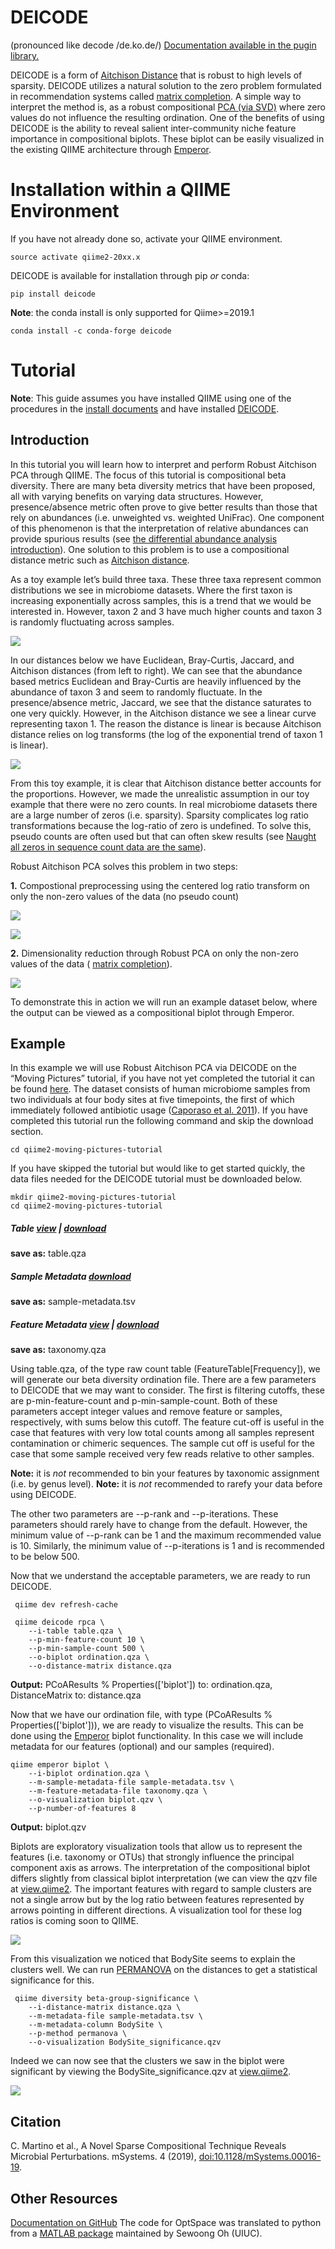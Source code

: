 # DEICODE
(pronounced like decode /de.ko.de/) 
[Documentation available in the pugin library.](https://library.qiime2.org/plugins/deicode/19/)

DEICODE is a form of [Aitchison Distance](https://en.wikipedia.org/wiki/Aitchison_geometry) that is robust to high levels of sparsity. DEICODE utilizes a natural solution to the zero problem formulated in recommendation systems  called [matrix completion]( https://arxiv.org/pdf/0906.2027.pdf). A simple way to interpret the method is, as a robust compositional [PCA (via SVD)]( https://en.wikipedia.org/wiki/Principal_component_analysis) where zero values do not influence the resulting ordination. One of the benefits of using DEICODE is the ability to reveal salient inter-community niche feature importance in compositional biplots. These biplot can be easily visualized in the existing QIIME architecture through [Emperor](https://docs.qiime2.org/2018.11/plugins/available/emperor/).

# Installation within a QIIME Environment

If you have not already done so, activate your QIIME environment.
```
source activate qiime2-20xx.x
```

DEICODE is available for installation through pip _or_ conda:

```
pip install deicode
```
 
**Note**:  the conda install is only supported for Qiime>=2019.1
```
conda install -c conda-forge deicode
```

# Tutorial 
**Note**: This guide assumes you have installed QIIME using one of the procedures in the [install documents](https://docs.qiime2.org/2019.1/install/) and have installed [DEICODE](https://library.qiime2.org/plugins/q2-deicode).

## Introduction 

In this tutorial you will learn how to interpret and perform Robust Aitchison PCA through QIIME. The focus of this tutorial is compositional beta diversity. There are many beta diversity metrics that have been proposed, all with varying benefits on varying data structures. However, presence/absence metric often prove to give better results than those that rely on abundances (i.e. unweighted vs. weighted UniFrac). One component of this phenomenon is that the interpretation of relative abundances can provide spurious results (see [the differential abundance analysis introduction](https://docs.qiime2.org/2019.1/tutorials/gneiss/)). One solution to this problem is to use a compositional distance metric such as [Aitchison distance](https://en.wikipedia.org/wiki/Aitchison_geometry). 


As a toy example let’s build three taxa. These three taxa represent common distributions we see in microbiome datasets. Where the first taxon is increasing exponentially across samples, this is a trend that we would be interested in. However, taxon 2 and 3 have much higher counts and taxon 3 is randomly fluctuating across samples.  

![](https://forum.qiime2.org.s3.dualstack.us-west-2.amazonaws.com/original/2X/7/72ebdf6a3303ce0a5850ce52a46befac564cc26d.png)

In our distances below we have Euclidean, Bray-Curtis, Jaccard, and Aitchison distances (from left to right). We can see that the abundance based metrics Euclidean and Bray-Curtis are heavily influenced by the abundance of taxon 3 and seem to randomly fluctuate. In the presence/absence metric, Jaccard, we see that the distance saturates to one very quickly. However, in the Aitchison distance we see a linear curve representing taxon 1. The reason the distance is linear is because Aitchison distance relies on log transforms (the log of the exponential trend of taxon 1 is linear). 


![](https://forum.qiime2.org.s3.dualstack.us-west-2.amazonaws.com/original/2X/b/bc002a51edcd3e34cba1874a6aa97d7d08b6c0b5.png)

From this toy example, it is clear that Aitchison distance better accounts for the proportions. However, we made the unrealistic assumption in our toy example that there were no zero counts. In real microbiome datasets there are a large number of zeros (i.e. sparsity). Sparsity complicates log ratio transformations because the log-ratio of zero is undefined. To solve this, pseudo counts are often used but that can often skew results (see [Naught all zeros in sequence count data are the same](https://www.biorxiv.org/content/10.1101/477794v1)). 

Robust Aitchison PCA solves this problem in two steps:

**1.** Compostional preprocessing using the centered log ratio transform on only the non-zero values of the data (no pseudo count)

![](https://forum.qiime2.org.s3.dualstack.us-west-2.amazonaws.com/original/2X/4/43fe1323791b5cea419e0973b8983621dbf31a20.gif)

![](https://forum.qiime2.org.s3.dualstack.us-west-2.amazonaws.com/original/2X/1/13b8c6f415d6ab10c81dec1a27f1f24079be398f.gif)

**2.** Dimensionality reduction through Robust PCA on only the non-zero values of the data ( [matrix completion]( https://arxiv.org/pdf/0906.2027.pdf)). 

![](https://forum.qiime2.org.s3.dualstack.us-west-2.amazonaws.com/original/2X/a/a327d5600f68b96457c227c660f533e94ee68341.gif)

To demonstrate this in action we will run an example dataset below, where the output can be viewed as a compositional biplot through Emperor. 

## Example 

In this example we will use Robust Aitchison PCA via DEICODE on the “Moving Pictures” tutorial, if you have not yet completed the tutorial it can be found [here](https://docs.qiime2.org/2019.1/tutorials/moving-pictures/). The dataset consists of human microbiome samples from two individuals at four body sites at five timepoints, the first of which immediately followed antibiotic usage ([Caporaso et al. 2011](https://www.ncbi.nlm.nih.gov/pubmed/21624126)). If you have completed this tutorial run the following command and skip the download section.

```shell
cd qiime2-moving-pictures-tutorial
```

If you have skipped the tutorial but would like to get started quickly, the data files needed for the DEICODE tutorial must be downloaded below.  

```shell
mkdir qiime2-moving-pictures-tutorial
cd qiime2-moving-pictures-tutorial
```

##### Table [view](https://view.qiime2.org/?src=https%3A%2F%2Fdocs.qiime2.org%2F2019.1%2Fdata%2Ftutorials%2Fmoving-pictures%2Ftable.qza) | [download](https://docs.qiime2.org/2019.1/data/tutorials/moving-pictures/table.qza)
**save as:** table.qza 

##### Sample Metadata [download](https://data.qiime2.org/2019.1/tutorials/moving-pictures/sample_metadata.tsv)
**save as:** sample-metadata.tsv

##### Feature Metadata  [view](https://view.qiime2.org/?src=https%3A%2F%2Fdocs.qiime2.org%2F2019.1%2Fdata%2Ftutorials%2Fmoving-pictures%2Ftaxonomy.qza) | [download](https://docs.qiime2.org/2019.1/data/tutorials/moving-pictures/taxonomy.qza)
**save as:** taxonomy.qza

Using table.qza, of the type raw count table (FeatureTable[Frequency]), we will generate our beta diversity ordination file. There are a few parameters to DEICODE that we may want to consider. The first is filtering cutoffs, these are p-min-feature-count and p-min-sample-count. Both of these parameters accept integer values and remove feature or samples, respectively, with sums below this cutoff. The feature cut-off is useful in the case that features with very low total counts among all samples represent contamination or chimeric sequences. The sample cut off is useful for the case that some sample received very few reads relative to other samples.

**Note:** it is _not_ recommended to bin your features by taxonomic assignment (i.e. by genus level). 
**Note:** it is _not_ recommended to rarefy your data before using DEICODE. 

The other two parameters are --p-rank and --p-iterations. These parameters should rarely have to change from the default. However, the minimum value of --p-rank can be 1 and the maximum recommended value is 10. Similarly, the minimum value of --p-iterations is 1 and is recommended to be below 500.  

Now that we understand the acceptable parameters, we are ready to run DEICODE.  

```shell
 qiime dev refresh-cache
```

```shell
 qiime deicode rpca \
    --i-table table.qza \
    --p-min-feature-count 10 \
    --p-min-sample-count 500 \
    --o-biplot ordination.qza \
    --o-distance-matrix distance.qza
```
**Output:** PCoAResults % Properties(['biplot']) to: ordination.qza, DistanceMatrix to: distance.qza

Now that we have our ordination file, with type (PCoAResults % Properties(['biplot'])), we are ready to visualize the results. This can be done using the [Emperor](https://docs.qiime2.org/2019.1/plugins/available/emperor/) biplot functionality. In this case we will include metadata for our features (optional) and our samples (required). 

```shell
qiime emperor biplot \
    --i-biplot ordination.qza \
    --m-sample-metadata-file sample-metadata.tsv \
    --m-feature-metadata-file taxonomy.qza \
    --o-visualization biplot.qzv \
    --p-number-of-features 8
```
**Output:** biplot.qzv

Biplots are exploratory visualization tools that allow us to represent the features (i.e. taxonomy or OTUs)  that strongly influence the principal component axis as arrows. The interpretation of the compositional biplot differs slightly from classical biplot interpretation (we can view the qzv file at [view.qiime2](https://view.qiime2.org). The important features with regard to sample clusters are not a single arrow but by the log ratio between features represented by arrows pointing in different directions. A visualization tool for these log ratios is coming soon to QIIME. 

![](https://forum.qiime2.org.s3.dualstack.us-west-2.amazonaws.com/original/2X/7/756fbaa9c0776c236dd7f68787cc2a5ba09e5a2e.png)

From this visualization we noticed that BodySite seems to explain the clusters well. We can run [PERMANOVA](https://docs.qiime2.org/2019.1/plugins/available/diversity/beta-group-significance/) on the distances to get a statistical significance for this. 

```shell
 qiime diversity beta-group-significance \
    --i-distance-matrix distance.qza \
    --m-metadata-file sample-metadata.tsv \
    --m-metadata-column BodySite \
    --p-method permanova \
    --o-visualization BodySite_significance.qzv
```

Indeed we can now see that the clusters we saw in the biplot were significant by viewing the BodySite_significance.qzv at [view.qiime2](https://view.qiime2.org).

![](https://forum.qiime2.org.s3.dualstack.us-west-2.amazonaws.com/original/2X/a/a98a93b7b8629b172c8eb2ad3c49da3e75e1b1f6.png)

## Citation 

C. Martino et al., A Novel Sparse Compositional Technique Reveals Microbial Perturbations. mSystems. 4 (2019), [doi:10.1128/mSystems.00016-19](doi:10.1128/mSystems.00016-19).


## Other Resources

[Documentation on GitHub](https://github.com/biocore/DEICODE)
The code for OptSpace was translated to python from a [MATLAB package](http://swoh.web.engr.illinois.edu/software/optspace/code.html) maintained by Sewoong Oh (UIUC).